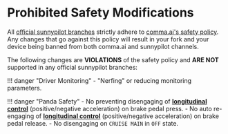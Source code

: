 # Prohibited Safety Modifications

All [official sunnypilot branches](https://github.com/sunnyhaibin/sunnypilot/branches) strictly adhere to [comma.ai's safety policy](https://github.com/commaai/openpilot/blob/master/docs/SAFETY.md). Any changes that go against 
this policy will result in your fork and your device being banned from both comma.ai and sunnypilot channels.

The following changes are **VIOLATIONS** of the safety policy and **ARE NOT** supported in any official sunnypilot branches:

!!! danger "Driver Monitoring"
    - "Nerfing" or reducing monitoring parameters.

!!! danger "Panda Safety"
    - No preventing disengaging of <ins>**longitudinal control**</ins> (positive/negative acceleration) on brake pedal press.
    - No auto re-engaging of <ins>**longitudinal control**</ins> (positive/negative acceleration) on brake pedal release.
    - No disengaging on `CRUISE MAIN` in `OFF` state.
